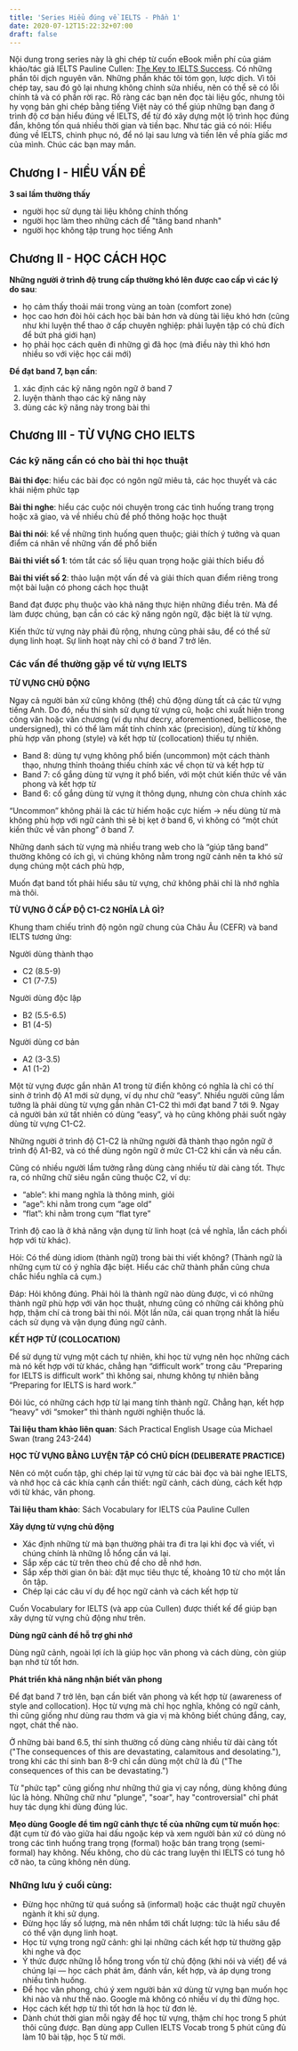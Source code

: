 ```yaml
---
title: 'Series Hiểu đúng về IELTS - Phần 1'
date: 2020-07-12T15:22:32+07:00
draft: false
---
```


Nội dung trong series này là ghi chép từ cuốn eBook miễn phí của giám khảo/tác giả IELTS Pauline Cullen: [The Key to IELTS Success](https://ieltsweekly.com/product/ielts-teacher-the-key-to-ielts-success/). Có những phần tôi dịch nguyên văn. Những phần khác tôi tóm gọn, lược dịch. Vì tôi chép tay, sau đó gõ lại nhưng không chỉnh sửa nhiều, nên có thể sẽ có lỗi chính tả và có phần rời rạc. Rõ ràng các bạn nên đọc tài liệu gốc, nhưng tôi hy vọng bản ghi chép bằng tiếng Việt này có thể giúp những bạn đang ở trình độ cơ bản hiểu đúng về IELTS, để từ đó xây dựng một lộ trình học đúng đắn, không tốn quá nhiều thời gian và tiền bạc. Như tác giả có nói: Hiểu đúng về IELTS, chinh phục nó, để nó lại sau lưng và tiến lên về phía giấc mơ của mình. Chúc các bạn may mắn.

## Chương I - HIỂU VẤN ĐỀ

**3 sai lầm thường thấy**

- người học sử dụng tài liệu không chính thống
- người học làm theo những cách để "tăng band nhanh"
- người học không tập trung học tiếng Anh

## Chương II - HỌC CÁCH HỌC

**Những người ở trình độ trung cấp thường khó lên được cao cấp vì các lý do sau**:

- họ cảm thấy thoải mái trong vùng an toàn (comfort zone)
- học cao hơn đòi hỏi cách học bài bản hơn và dùng tài liệu khó hơn (cũng như khi luyện thể thao ở cấp chuyên nghiệp: phải luyện tập có chủ đích để bứt phá giới hạn)
- họ phải học cách quên đi những gì đã học (mà điều này thì khó hơn nhiều so với việc học cái mới)

**Để đạt band 7, bạn cần**:

1. xác định các kỹ năng ngôn ngữ ở band 7
2. luyện thành thạo các kỹ năng này
3. dùng các kỹ năng này trong bài thi

## Chương III - TỪ VỰNG CHO IELTS

### Các kỹ năng cần có cho bài thi học thuật

**Bài thi đọc**: hiểu các bài đọc có ngôn ngữ miêu tả, các học thuyết và các khái niệm phức tạp

**Bài thi nghe**: hiểu các cuộc nói chuyện trong các tình huống trang trọng hoặc xã giao, và về nhiều chủ đề phổ thông hoặc học thuật

**Bài thi nói**: kể về những tình huống quen thuộc; giải thích ý tưởng và quan điểm cá nhân về những vấn đề phổ biến

**Bài thi viết số 1**: tóm tắt các số liệu quan trọng hoặc giải thích biểu đồ

**Bài thi viết số 2**: thảo luận một vấn đề và giải thích quan điểm riêng trong một bài luận có phong cách học thuật

Band đạt được phụ thuộc vào khả năng thực hiện những điều trên. Mà để làm được chúng, bạn cần có các kỹ năng ngôn ngữ, đặc biệt là từ vựng.

Kiến thức từ vựng này phải đủ rộng, nhưng cũng phải sâu, để có thể sử dụng linh hoạt. Sự linh hoạt này chỉ có ở band 7 trở lên.

### Các vấn đề thường gặp về từ vựng IELTS

**TỪ VỰNG CHỦ ĐỘNG**

Ngay cả người bản xứ cũng không (thể) chủ động dùng tất cả các từ vựng tiếng Anh. Do đó, nếu thí sinh sử dụng từ vựng cũ, hoặc chỉ xuất hiện trong công văn hoặc văn chương (ví dụ như decry, aforementioned, bellicose, the undersigned), thì có thể làm mất tính chính xác (precision), dùng từ không phù hợp văn phong (style) và kết hợp từ (collocation) thiếu tự nhiên.

- Band 8: dùng tự vựng không phổ biến (uncommon) một cách thành thạo, nhưng thỉnh thoảng thiếu chính xác về chọn từ và kết hợp từ
- Band 7: cố gắng dùng từ vựng ít phổ biến, với một chút kiến thức về văn phong và kết hợp từ
- Band 6: cố gắng dùng từ vựng ít thông dụng, nhưng còn chưa chính xác

“Uncommon” không phải là các từ hiếm hoặc cực hiếm → nếu dùng từ mà không phù hợp với ngữ cảnh thì sẽ bị kẹt ở band 6, vì không có “một chút kiến thức về văn phong” ở band 7.

Những danh sách từ vựng mà nhiều trang web cho là “giúp tăng band” thường không có ích gì, vì chúng không nằm trong ngữ cảnh nên ta khó sử dụng chúng một cách phù hợp,

Muốn đạt band tốt phải hiểu sâu từ vựng, chứ không phải chỉ là nhớ nghĩa mà thôi.

**TỪ VỰNG Ở CẤP ĐỘ C1-C2 NGHĨA LÀ GÌ?**

Khung tham chiếu trình độ ngôn ngữ chung của Châu Âu (CEFR) và band IELTS tương ứng:

Người dùng thành thạo

- C2 (8.5-9)
- C1 (7-7.5)

Người dùng độc lập

- B2 (5.5-6.5)
- B1 (4-5)

Người dùng cơ bản

- A2 (3-3.5)
- A1 (1-2)

Một từ vựng được gắn nhãn A1 trong từ điển không có nghĩa là chỉ có thí sinh ở trình độ A1 mới sử dụng, ví dụ như chữ “easy”. Nhiều người cũng lầm tưởng là phải dùng từ vựng gắn nhãn C1-C2 thì mới đạt band 7 tới 9. Ngay cả người bản xứ tất nhiên có dùng “easy”, và họ cũng không phải suốt ngày dùng từ vựng C1-C2.

Những người ở trình độ C1-C2 là những người đã thành thạo ngôn ngữ ở trình độ A1-B2, và có thể dùng ngôn ngữ ở mức C1-C2 khi cần và nếu cần.

Cũng có nhiều người lầm tưởng rằng dùng càng nhiều từ dài càng tốt. Thực ra, có những chữ siêu ngắn cũng thuộc C2, ví dụ:

- “able”: khi mang nghĩa là thông minh, giỏi
- “age”: khi nằm trong cụm “age old”
- “flat”: khi nằm trong cụm “flat tyre”

Trình độ cao là ở khả năng vận dụng từ linh hoạt (cả về nghĩa, lẫn cách phối hợp với từ khác).

Hỏi: Có thể dùng idiom (thành ngữ) trong bài thi viết không? (Thành ngữ là những cụm từ có ý nghĩa đặc biệt. Hiểu các chữ thành phần cũng chưa chắc hiểu nghĩa cả cụm.)

Đáp: Hỏi không đúng. Phải hỏi là thành ngữ nào dùng được, vì có những thành ngữ phù hợp với văn học thuật, nhưng cũng có những cái không phù hợp, thậm chí cả trong bài thi nói. Một lần nữa, cái quan trọng nhất là hiểu cách sử dụng và vận dụng đúng ngữ cảnh.

**KẾT HỢP TỪ (COLLOCATION)**

Để sử dụng từ vựng một cách tự nhiên, khi học từ vựng nên học những cách mà nó kết hợp với từ khác, chẳng hạn “difficult work” trong câu “Preparing for IELTS is difficult work” thì không sai, nhưng không tự nhiên bằng “Preparing for IELTS is hard work.”

Đôi lúc, có những cách hợp từ lại mang tính thành ngữ. Chẳng hạn, kết hợp “heavy” với “smoker” thì thành người nghiện thuốc lá.

**Tài liệu tham khảo liên quan**: Sách Practical English Usage của Michael Swan (trang 243-244)

**HỌC TỪ VỰNG BẰNG LUYỆN TẬP CÓ CHỦ ĐÍCH (DELIBERATE PRACTICE)**

Nên có một cuốn tập, ghi chép lại từ vựng từ các bài đọc và bài nghe IELTS, và nhớ học cả các khía cạnh cần thiết: ngữ cảnh, cách dùng, cách kết hợp với từ khác, văn phong.

**Tài liệu tham khảo**: Sách Vocabulary for IELTS của Pauline Cullen

**Xây dựng từ vựng chủ động**

- Xác định những từ mà bạn thường phải tra đi tra lại khi đọc và viết, vì chúng chính là những lỗ hổng cần vá lại.
- Sắp xếp các từ trên theo chủ đề cho dễ nhớ hơn.
- Sắp xếp thời gian ôn bài: đặt mục tiêu thực tế, khoảng 10 từ cho một lần ôn tập.
- Chép lại các câu ví dụ để học ngữ cảnh và cách kết hợp từ

Cuốn Vocabulary for IELTS (và app của Cullen) được thiết kế để giúp bạn xây dựng từ vựng chủ động như trên.

**Dùng ngữ cảnh để hỗ trợ ghi nhớ**

Dùng ngữ cảnh, ngoài lợi ích là giúp học văn phong và cách dùng, còn giúp bạn nhớ từ tốt hơn.

**Phát triển khả năng nhận biết văn phong**

Để đạt band 7 trở lên, bạn cần biết văn phong và kết hợp từ (awareness of style and collocation). Học từ vựng mà chỉ học nghĩa, không có ngữ cảnh, thì cũng giống như dùng rau thơm và gia vị mà không biết chúng đắng, cay, ngọt, chát thế nào.

Ở những bài band 6.5, thí sinh thường cố dùng càng nhiều từ dài càng tốt ("The consequences of this are devastating, calamitous and desolating."), trong khi các thí sinh ban 8-9 chỉ cần dùng một chữ là đủ ("The consequences of this can be devastating.")

Từ "phức tạp" cũng giống như những thứ gia vị cay nồng, dùng không đúng lúc là hỏng. Những chữ như "plunge", "soar", hay "controversial" chỉ phát huy tác dụng khi dùng đúng lúc.

**Mẹo dùng Google để tìm ngữ cảnh thực tế của những cụm từ muốn học**: đặt cụm từ đó vào giữa hai dấu ngoặc kép và xem người bản xứ có dùng nó trong các tình huống trang trọng (formal) hoặc bán trang trọng (semi-formal) hay không. Nếu không, cho dù các trang luyện thi IELTS có tung hô cỡ nào, ta cũng không nên dùng.

### Những lưu ý cuối cùng:

- Đừng học những từ quá suồng sã (informal) hoặc các thuật ngữ chuyên ngành ít khi sử dụng.
- Đừng học lấy số lượng, mà nên nhắm tới chất lượng: tức là hiểu sâu để có thể vận dụng linh hoạt.
- Học từ vựng trong ngữ cảnh: ghi lại những cách kết hợp từ thường gặp khi nghe và đọc
- Ý thức được những lỗ hổng trong vốn từ chủ động (khi nói và viết) để vá chúng lại — học cách phát âm, đánh vần, kết hợp, và áp dụng trong nhiều tình huống.
- Để học văn phong, chú ý xem người bản xứ dùng từ vựng bạn muốn học khi nào và như thế nào. Google mà không có nhiều ví dụ thì đừng học.
- Học cách kết hợp từ thì tốt hơn là học từ đơn lẻ.
- Dành chút thời gian mỗi ngày để học từ vựng, thậm chí học trong 5 phút thôi cũng được. Bạn dùng app Cullen IELTS Vocab trong 5 phút cũng đủ làm 10 bài tập, học 5 từ mới.
